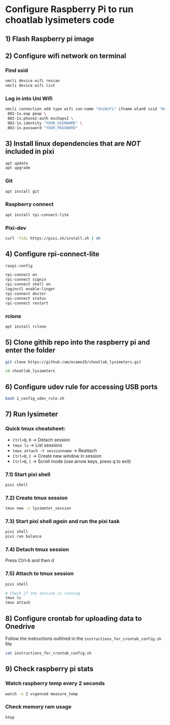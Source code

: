 # Configure Raspberry Pi to run choatlab lysimeters code  

## 1) Flash Raspberry pi image

## 2) Configure wifi network on terminal

### Find ssid

```bash
nmcli device wifi rescan
nmcli device wifi list
```

### Log in into Uni Wifi

```bash
nmcli connection add type wifi con-name "UniWiFi" ifname wlan0 ssid "Western Wifi" wifi-sec.key-mgmt wpa-eap \ 
 802-1x.eap peap \ 
 802-1x.phase2-auth mschapv2 \
 802-1x.identity "YOUR_USERNAME" \
 802-1x.password "YOUR_PASSWORD"
```

## 3) Install linux dependencies that are _NOT_ included in pixi 

```bash
apt update
apt upgrade
```

### Git

```bash
apt install git
```

### Raspberry connect

```bash
apt install rpi-connect-lite
```

### Pixi-dev

```bash
curl -fsSL https://pixi.sh/install.sh | sh
```

## 4) Configure rpi-connect-lite

```bash
raspi-config
```

```bash
rpi-connect on
rpi-connect signin
rpi-connect shell on
loginctl enable-linger
rpi-connect doctor
rpi-connect status
rpi-connect restart
```

### rclone

```bash
apt install rclone
```

## 5) Clone githib repo into the raspberry pi and enter the folder

```bash
git clone https://github.com/ecamo19/choatlab_lysimeters.git
```

```bash
cd choatlab_lysimeters
```

## 6) Configure udev rule for accessing USB ports

```bash
bash 1_config_udev_rule.sh
```

## 7) Run lysimeter

### Quick tmux cheatsheet:

+ `Ctrl+B`, `D` -> Detach session
+ `tmux ls` -> List sessions
+ `tmux attach -t sessionname` -> Reattach
+ `Ctrl+B`, `C` -> Create new window in session
+ `Ctrl+B`, `[` -> Scroll mode (use arrow keys, press q to exit)

### 7.1) Start pixi shell

```bash
pixi shell
```

### 7.2) Create tmux session

```bash
tmux new -s lysimeter_session
```

### 7.3) Start pixi shell _again_ and run the pixi task

```bash
pixi shell
pixi run balance
```

### 7.4) Detach tmux session

Press Ctrl-b and then d

### 7.5) Attach to tmux session

```bash
pixi shell

# Check if the session is running
tmux ls
tmux attach
```

## 8) Configure crontab for uploading data to Onedrive

Follow the instructions outlined in the `instructions_for_crontab_config.sh` file

```bash
cat instructions_for_crontab_config.sh
```

## 9) Check raspberry pi stats

### Watch raspberry temp every 2 seconds

```bash
watch -n 2 vcgencmd measure_temp
```

### Check memory ram usage

```bash
htop
```